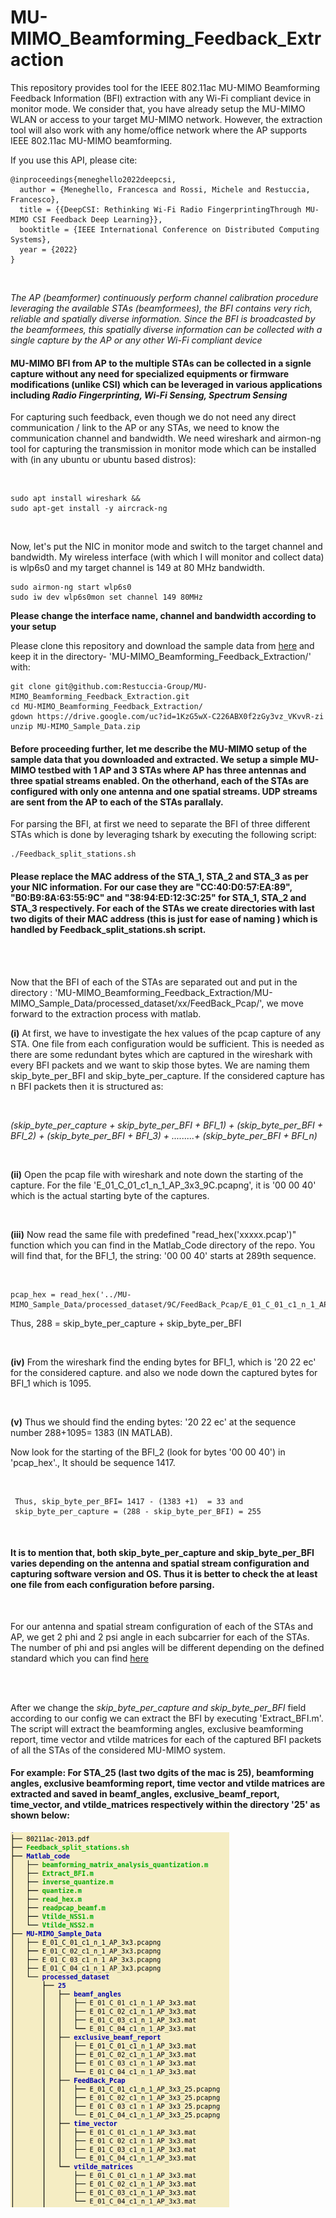 # MU-MIMO_Beamforming_Feedback_Extraction

This repository provides tool for the IEEE 802.11ac MU-MIMO Beamforming Feedback Information (BFI) extraction with any Wi-Fi compliant device in monitor mode. We consider that, you have already setup the MU-MIMO WLAN or access to your target MU-MIMO network. However, the extraction tool will also work with any home/office  network where the AP supports IEEE 802.11ac MU-MIMO beamforming. 

If you use this API, please cite: 

```
@inproceedings{meneghello2022deepcsi,
  author = {Meneghello, Francesca and Rossi, Michele and Restuccia, Francesco},
  title = {{DeepCSI: Rethinking Wi-Fi Radio FingerprintingThrough MU-MIMO CSI Feedback Deep Learning}},
  booktitle = {IEEE International Conference on Distributed Computing Systems},
  year = {2022}
}

```
<br />

*The AP (beamformer) continuously perform channel calibration procedure leveraging the available STAs (beamformees), the BFI contains very rich, reliable and spatially diverse information. Since the BFI is broadcasted by the beamformees, this spatially diverse information can be collected with a single capture by the AP or any other Wi-Fi compliant device*

#### MU-MIMO BFI from AP to the multiple STAs can be collected in a signle capture without any need for specialized equipments or firmware modifications (unlike CSI) which can be leveraged in various applications including *Radio Fingerprinting, Wi-Fi Sensing, Spectrum Sensing*

For capturing such feedback, even  though we do not need any direct communication / link to the AP or any STAs, we need to know the communication channel and bandwidth. We need wireshark and airmon-ng tool for capturing the transmission in monitor mode which can be installed with (in any ubuntu or ubuntu based distros):

<br />

``` 
sudo apt install wireshark &&
sudo apt-get install -y aircrack-ng
```

<br />

Now, let's put the NIC in monitor mode and switch to the target channel and bandwidth. My wireless interface (with which I will monitor and collect data) is wlp6s0 and my target channel is 149 at 80 MHz bandwidth. 

```
sudo airmon-ng start wlp6s0
sudo iw dev wlp6s0mon set channel 149 80MHz
```

**Please change the interface name, channel and bandwidth according to your setup**


Please clone this repository and download the sample data from [here](https://drive.google.com/file/d/1KzG5wX-C226ABX0f2zGy3vz_VKvvR-zi/view?usp=sharing)
and keep it in the directory- 'MU-MIMO_Beamforming_Feedback_Extraction/' with: 

```
git clone git@github.com:Restuccia-Group/MU-MIMO_Beamforming_Feedback_Extraction.git
cd MU-MIMO_Beamforming_Feedback_Extraction/
gdown https://drive.google.com/uc?id=1KzG5wX-C226ABX0f2zGy3vz_VKvvR-zi
unzip MU-MIMO_Sample_Data.zip 
```

#### Before proceeding further, let me describe the MU-MIMO setup of the sample data that you downloaded and extracted. We setup a simple MU-MIMO testbed with 1 AP and 3 STAs where AP has three antennas and three spatial streams enabled. On the otherhand, each of the STAs are configured with only one antenna and one spatial streams. UDP streams are sent from the AP to each of the STAs parallaly. 

For parsing the BFI, at first we need to separate the BFI of three different STAs which is done by leveraging tshark by executing the following script:

```
./Feedback_split_stations.sh

```

#### Please replace the MAC address of the STA_1, STA_2 and STA_3 as per your NIC information. For our case they are     "CC:40:D0:57:EA:89", "B0:B9:8A:63:55:9C" and "38:94:ED:12:3C:25" for STA_1, STA_2 and STA_3 respectively. For each of the STAs we create directories with last two digits of their MAC address (this is just for ease of naming ) which is handled by Feedback_split_stations.sh script.
<br />
<br />

Now that the BFI of each of the STAs are separated out and put in the directory : 'MU-MIMO_Beamforming_Feedback_Extraction/MU-MIMO_Sample_Data/processed_dataset/xx/FeedBack_Pcap/', we move forward to the extraction process with matlab. <br />

**(i)** At first, we have to investigate the hex values of the pcap capture of any STA. One file from each configuration would be sufficient. This is needed as there are some redundant bytes which are captured in the wireshark with every BFI packets and we want to skip those bytes. We are naming them skip_byte_per_BFI and skip_byte_per_capture. If the considered capture has n BFI packets then it is structured as:

<br />

*(skip_byte_per_capture + skip_byte_per_BFI + BFI_1) + (skip_byte_per_BFI + BFI_2) + (skip_byte_per_BFI + BFI_3) + .........+ (skip_byte_per_BFI + BFI_n)*

<br />

**(ii)**  Open the pcap file with wireshark and note down the starting of the capture. For the file 'E_01_C_01_c1_n_1_AP_3x3_9C.pcapng', it is '00 00 40' which is the actual starting byte of the captures.

<br />

**(iii)** Now read the same file with predefined "read_hex('xxxxx.pcap')" function which you can find in the Matlab_Code directory of the repo. You will find that, for the BFI_1, the string: '00 00 40' starts at 289th sequence. 

<br />

```
pcap_hex = read_hex('../MU-MIMO_Sample_Data/processed_dataset/9C/FeedBack_Pcap/E_01_C_01_c1_n_1_AP_3x3_9C.pcapng')
```

Thus, 288 = skip_byte_per_capture + skip_byte_per_BFI 

<br />

**(iv)** From the wireshark find the ending bytes for BFI_1, which is '20 22 ec' for the considered capture. and also we node down the captured bytes for BFI_1 which is 1095. 
 
 <br />
 
**(v)** Thus we should find the ending bytes: '20 22 ec' at the sequence number 288+1095= 1383 (IN MATLAB). 
 
 Now look for the starting of the BFI_2 (look for bytes '00 00 40') in 'pcap_hex'., It should be sequence 1417.
 
 <br />
 
```
 Thus, skip_byte_per_BFI= 1417 - (1383 +1)  = 33 and 
 skip_byte_per_capture = (288 - skip_byte_per_BFI) = 255
```

<br />

#### It is to mention that, both skip_byte_per_capture and skip_byte_per_BFI varies depending on the antenna and spatial stream configuration and capturing software version and OS. Thus it is better to check the at least one file from each configuration before parsing. 

<br />

For our antenna and spatial stream configuration of each of the STAs and AP, we get 2 phi and 2 psi angle in each subcarrier for each of the STAs. The number of phi and psi angles will be different depending on the defined standard which you can find 
[here](https://standards.ieee.org/ieee/802.11ac/4473/)


<br />
<br />

After we change the *skip_byte_per_capture and skip_byte_per_BFI* field according to our config we can extract the BFI by executing 'Extract_BFI.m'. The script will extract the beamforming angles, exclusive beamforming report, time vector and vtilde matrices for each of the captured BFI packets of all the STAs of the considered MU-MIMO system. 


#### For example: For STA_25 (last two dgits of the mac is 25), beamforming angles, exclusive beamforming report, time vector and vtilde matrices are extracted and saved in beamf_angles, exclusive_beamf_report, time_vector, and vtilde_matrices respectively within the directory '25' as shown below:

<img src="directory.png"
     alt="Markdown Monster icon" width="350" height="600"
     style="float: center;" />


